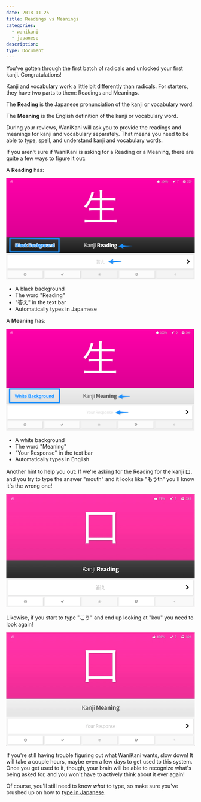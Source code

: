 ```yaml
---
date: 2018-11-25
title: Readings vs Meanings
categories:
  - wanikani
  - japanese
description:
type: Document
---
```


You've gotten through the first batch of radicals and unlocked your first kanji. Congratulations!

Kanji and vocabulary work a little bit differently than radicals. For starters, they have two parts to them: Readings and Meanings.

The **Reading** is the Japanese pronunciation of the kanji or vocabulary word.

The **Meaning** is the English definition of the kanji or vocabulary word.

During your reviews, WaniKani will ask you to provide the readings and meanings for kanji and vocabulary separately. That means you need to be able to type, spell, and understand kanji and vocabulary words.

If you aren't sure if WaniKani is asking for a Reading or a Meaning, there are quite a few ways to figure it out:

A **Reading** has:

![Kanji reading](/images/kanji-reading.png)

* A black background
* The word "Reading"
* "答え" in the text bar
* Automatically types in Japamese

A **Meaning** has:

![Kanji meaning](/images/kanji-meaning.png)

* A white background
* The word "Meaning"
* "Your Response" in the text bar
* Automatically types in English

Another hint to help you out: If we're asking for the Reading for the kanji 口, and you try to type the answer "mouth" and it looks like "もうth" you'll know it's the wrong one!

![Kanji reading enter meaning](/images/kanji-reading-wrong.gif)

Likewise, if you start to type "こう" and end up looking at "kou" you need to look again!

![Kanji meaning enter reading](/images/kanji-meaning-wrong.gif)

If you're still having trouble figuring out what WaniKani wants, slow down! It will take a couple hours, maybe even a few days to get used to this system. Once you get used to it, though, your brain will be able to recognize what's being asked for, and you won't have to actively think about it ever again!

Of course, you'll still need to know _what_ to type, so make sure you've brushed up on how to [type in Japanese](#).
